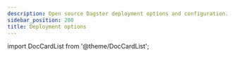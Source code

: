 ```yaml
---
description: Open source Dagster deployment options and configuration.
sidebar_position: 200
title: Deployment options
---
```


import DocCardList from '@theme/DocCardList';

<DocCardList />
